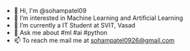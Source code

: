 - 👋 Hi, I'm @sohampatel09
- 🔭 I’m interested in Machine Learning and Artificial Learning
- 🌱 I’m currently a IT Student at SVIT, Vasad
- 💬 Ask me about #ml #ai #python
- 📫 To reach me mail me at sohampatel0926@gmail.com
